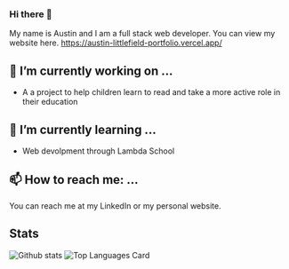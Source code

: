 ### Hi there 👋
My name is Austin and I am a full stack web developer. You can view my website here. https://austin-littlefield-portfolio.vercel.app/
## 🔭 I’m currently working on ...
 - A a project to help children learn to read and take a more active role in their education
## 🌱 I’m currently learning ...
 - Web devolpment through Lambda School 
## 📫 How to reach me: ...
You can reach me at my LinkedIn or my personal website.
## Stats
![Github stats](https://github-readme-stats.vercel.app/api?username=achaselittlefield&theme=prussian&show_icons=true&count_private=true)
![Top Languages Card](https://github-readme-stats.vercel.app/api/top-langs/?username=achaselittlefield)
